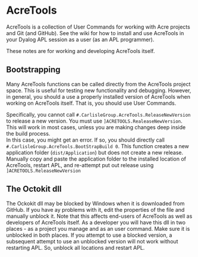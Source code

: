 # AcreTools
AcreTools is a collection of User Commands for working with Acre projects and Git (and GitHub). See the wiki for how to install and use AcreTools in your Dyalog APL session as a user (as an APL programmer).

These notes are for working and developing AcreTools itself.

## Bootstrapping
Many AcreTools functions can be called directly from the AcreTools project space.
This is useful for testing new functionality and debugging.
However, in general, you should a use a properly installed version of AcreTools when working on AcreTools itself. 
That is, you should use User Commands.

Specifically, you cannot call `#.CarlisleGroup.AcreTools.ReleaseNewVersion` to release a new version. 
You must use `]ACRETOOLS.RealeaseNewVersion`. 
This will work in most cases, unless you are making changes deep inside the build process.  
In this case, you might get an error. If so, you should directly call `#.CarlisleGroup.AcreTools.BootStrapBuild 0`.
This function creates a new application folder (`dist/Application`) but does not create a new release. 
Manually copy and paste the application folder to the installed location of AcreTools, restart APL,
and re-attempt put out release using `]ACRETOOLS.ReleaseNewVersion`  

## The Octokit dll
The Ockokit dll may be blocked by Windows when it is downloaded from GitHub.
If you have ay problems with it, edit the properties of the file and manually unblock it.
Note that this affects end-users of AcreTools as well as developers of AcreTools itself.
As a developer you will have this dll in two places - as a project you manage and as an user command.
Make sure it is unblocked in both places. 
If you attempt to use a blocked version, a subsequent attempt to use an unblocked version will not work
without restarting APL. So, unblock all locations and restart APL.
